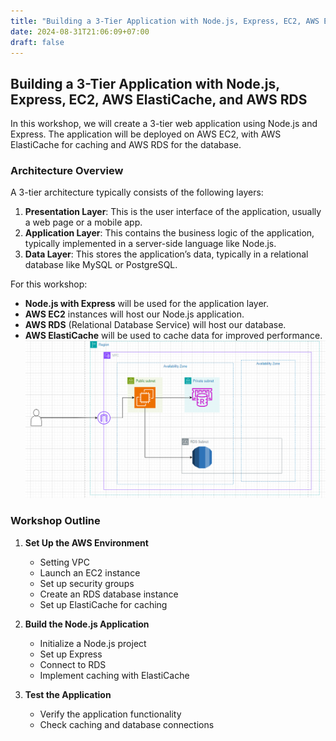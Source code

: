 ```yaml
---
title: "Building a 3-Tier Application with Node.js, Express, EC2, AWS ElastiCache, and AWS RDS"
date: 2024-08-31T21:06:09+07:00
draft: false
---
```


## Building a 3-Tier Application with Node.js, Express, EC2, AWS ElastiCache, and AWS RDS

In this workshop, we will create a 3-tier web application using Node.js and Express. The application will be deployed on AWS EC2, with AWS ElastiCache for caching and AWS RDS for the database.

### Architecture Overview

A 3-tier architecture typically consists of the following layers:

1. **Presentation Layer**: This is the user interface of the application, usually a web page or a mobile app.
2. **Application Layer**: This contains the business logic of the application, typically implemented in a server-side language like Node.js.
3. **Data Layer**: This stores the application’s data, typically in a relational database like MySQL or PostgreSQL.

For this workshop:
- **Node.js with Express** will be used for the application layer.
- **AWS EC2** instances will host our Node.js application.
- **AWS RDS** (Relational Database Service) will host our database.
- **AWS ElastiCache** will be used to cache data for improved performance.
![alt text](Overview.png)
### Workshop Outline

1. **Set Up the AWS Environment**
   - Setting VPC
   - Launch an EC2 instance
   - Set up security groups
   - Create an RDS database instance
   - Set up ElastiCache for caching

2. **Build the Node.js Application**
   - Initialize a Node.js project
   - Set up Express
   - Connect to RDS
   - Implement caching with ElastiCache

3. **Test the Application**
   - Verify the application functionality
   - Check caching and database connections

